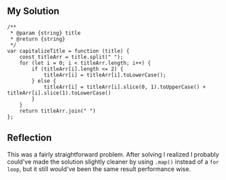 ## My Solution

```
/**
 * @param {string} title
 * @return {string}
 */
var capitalizeTitle = function (title) {
    const titleArr = title.split(" ");
    for (let i = 0; i < titleArr.length; i++) {
        if (titleArr[i].length <= 2) {
            titleArr[i] = titleArr[i].toLowerCase();
        } else {
            titleArr[i] = titleArr[i].slice(0, 1).toUpperCase() + titleArr[i].slice(1).toLowerCase()
        }
    }
    return titleArr.join(" ")
};
```

## Reflection

This was a fairly straightforward problem. After solving I realized I probably could've made the solution slightly cleaner by using `.map()` instead of a `for loop`, but it still would've been the same result performance wise.
